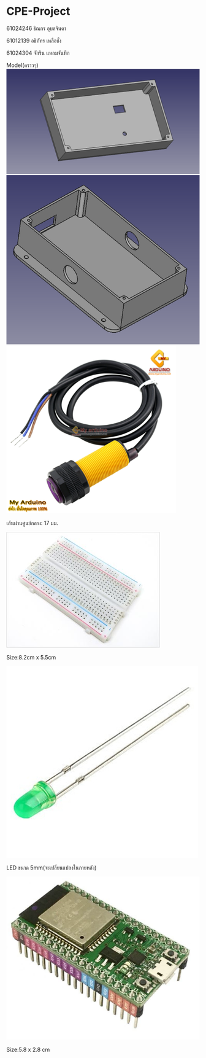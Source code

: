 # CPE-Project
 61024246 ธิณกร อุบลจินดา
<p>61012139 อธิภัทร เหลือชั่ง</p>
<p>61024304 จักริน แหลมจันทึก</p>

Model(คราวๆ)
<img src="photo/Screenshot 2021-09-14 164525.png" >
<img src="photo/Screenshot 2021-09-14 164547.png" >
<img src="photo/1.PNG" >
<p>เส้นผ่านศูนย์กลาง: 17 มม.</p>
<img src="photo/4.jpg" >
<p>Size:8.2cm x 5.5cm </p>
<img src="photo/3.png" >
<p>LED ขนาด 5mm(จะเปลี่ยนแปลงในภายหลัง)</p>
<img src="photo/2.PNG" >
<p>Size:5.8 x 2.8 cm</p>
